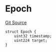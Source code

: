 # Epoch
[Git Source](https://github.com/bob-collective/bob/blob/master/src/relay/LightRelay.sol)


```solidity
struct Epoch {
    uint32 timestamp;
    uint224 target;
}
```

